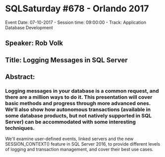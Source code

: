 # SQLSaturday #678 - Orlando 2017
Event Date: 07-10-2017 - Session time: 09:00:00 - Track: Application  Database Development
## Speaker: Rob Volk
## Title: Logging Messages in SQL Server
## Abstract:
### Logging messages in your database is a common request, and there are a million ways to do it. This presentation will cover basic methods and progress through more advanced ones.  We'll also show how autonomous transactions (available in some database products, but not natively supported in SQL Server) can be accommodated with some interesting techniques.

We'll examine user-defined events, linked servers and the new SESSION_CONTEXT() feature in SQL Server 2016, to provide different levels of logging and transaction management, and cover their best use cases.
